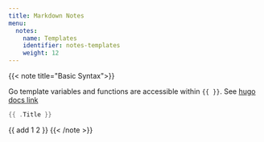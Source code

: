 ```yaml
---
title: Markdown Notes
menu:
  notes:
    name: Templates
    identifier: notes-templates
    weight: 12
---
```


{{< note title="Basic Syntax">}}

Go template variables and functions are accessible within `{{ }}`. See [hugo docs link](https://gohugo.io/variables/page/) 
```go
{{ .Title }}
```

{{ add 1 2 }}
{{< /note >}}
